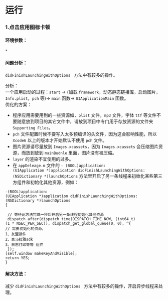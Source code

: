 # 运行

### 1.点击应用图标卡顿

#### 环境参数：

```
*
```

#### 问题分析：

`didFinishLaunchingWithOptions ` 方法中有较多的操作。

分析：  
一个应用启动的过程：`start` -> (加载 `framework`，动态静态链接库，启动图片，`Info.plist`，`pch` 等)-> `main` 函数-> `UIApplicationMain` 函数。  
优化的方案：  

- 程序应用需要用到的一些资源如，`plist` 文件，`mp3` 文件，字体 `ttf` 等文件不要随意放到项目的其它文件中，请放到项目中专门用于存放资源的文件夹 `Supporting Files`。  
- `pch` 文件配置时候不要写入太多预编译的头文件，因为这会影响性能，所以 `Xcode6` 以上的版本才开始默认不使用 `pch` 文件。
- 图片资源请尽量放到 `Images.xcassets`，因为 `Images.xcassets` 会压缩图片资源，而放到放到 `mainBudnle` 里面，图片没有被压缩。
- `layer` 的渲染不宜使用的过多。
- 在 `appDeleage.m` 文件的 `- (BOOL)application:(UIApplication *)application didFinishLaunchingWithOptions:(NSDictionary *)launchOptions` 方法里开启了另一条线程来初始化某些第三方组件和初始化其他资源，例如：

```
-(BOOL)application:(UIApplication *)application didFinishLaunchingWithOptions:(NSDictionary *)launchOptions
{

 // 等待此方法完成一秒后开启另一条线程初始化其他资源
 dispatch_after(dispatch_time(DISPATCH_TIME_NOW, (int64_t)(1 * NSEC_PER_SEC)), dispatch_get_global_queue(0, 0), ^{
// 需要初始化的资源，
1、友盟插件
2、喜马拉雅sdk
3、日志打印等等 组件
 });
[self.window makeKeyAndVisible];
return YES;
}
```

#### 解决方法：

减少 `didFinishLaunchingWithOptions ` 方法中有较多的操作，开启异步线程来处理。

